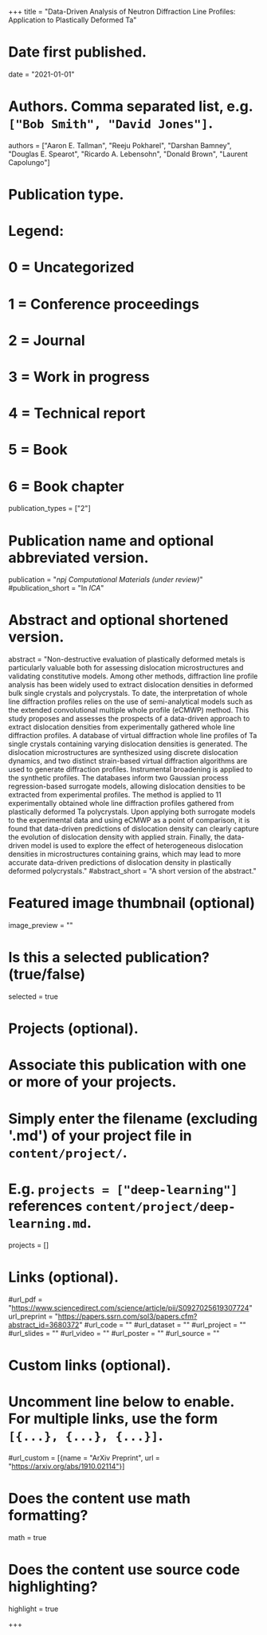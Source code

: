 +++
title = "Data-Driven Analysis of Neutron Diffraction Line Profiles: Application to Plastically Deformed Ta"

# Date first published.
date = "2021-01-01"

# Authors. Comma separated list, e.g. `["Bob Smith", "David Jones"]`.

authors = ["Aaron E. Tallman", "Reeju Pokharel", "Darshan Bamney", "Douglas E. Spearot", "Ricardo A. Lebensohn", "Donald Brown", "Laurent Capolungo"]

# Publication type.
# Legend:
# 0 = Uncategorized
# 1 = Conference proceedings
# 2 = Journal
# 3 = Work in progress
# 4 = Technical report
# 5 = Book
# 6 = Book chapter
publication_types = ["2"]

# Publication name and optional abbreviated version.
publication = "*npj Computational Materials (under review)*"
#publication_short = "In *ICA*"

# Abstract and optional shortened version.
abstract = "Non-destructive evaluation of plastically deformed metals is particularly valuable both for assessing dislocation microstructures and validating constitutive models. Among other methods, diffraction line profile analysis has been widely used to extract dislocation densities in deformed bulk single crystals and polycrystals. To date, the interpretation of whole line diffraction profiles relies on the use of semi-analytical models such as the extended convolutional multiple whole profile (eCMWP) method. This study proposes and assesses the prospects of a data-driven approach to extract dislocation densities from experimentally gathered whole line diffraction profiles. A database of virtual diffraction whole line profiles of Ta single crystals containing varying dislocation densities is generated. The dislocation microstructures are synthesized using discrete dislocation dynamics, and two distinct strain-based virtual diffraction algorithms are used to generate diffraction profiles. Instrumental broadening is applied to the synthetic profiles. The databases inform two Gaussian process regression-based surrogate models, allowing dislocation densities to be extracted from experimental profiles. The method is applied to 11 experimentally obtained whole line diffraction profiles gathered from plastically deformed Ta polycrystals. Upon applying both surrogate models to the experimental data and using eCMWP as a point of comparison, it is found that data-driven predictions of dislocation density can clearly capture the evolution of dislocation density with applied strain. Finally, the data-driven model is used to explore the effect of heterogeneous dislocation densities in microstructures containing grains, which may lead to more accurate data-driven predictions of dislocation density in plastically deformed polycrystals."
#abstract_short = "A short version of the abstract."

# Featured image thumbnail (optional)
image_preview = ""

# Is this a selected publication? (true/false)
selected = true

# Projects (optional).
#   Associate this publication with one or more of your projects.
#   Simply enter the filename (excluding '.md') of your project file in `content/project/`.
#   E.g. `projects = ["deep-learning"]` references `content/project/deep-learning.md`.
projects = []

# Links (optional).
#url_pdf = "https://www.sciencedirect.com/science/article/pii/S0927025619307724"
url_preprint = "https://papers.ssrn.com/sol3/papers.cfm?abstract_id=3680372"
#url_code = ""
#url_dataset = ""
#url_project = ""
#url_slides = ""
#url_video = ""
#url_poster = ""
#url_source = ""

# Custom links (optional).
#   Uncomment line below to enable. For multiple links, use the form `[{...}, {...}, {...}]`.
#url_custom = [{name = "ArXiv Preprint", url = "https://arxiv.org/abs/1910.02114"}]

# Does the content use math formatting?
math = true

# Does the content use source code highlighting?
highlight = true


+++
